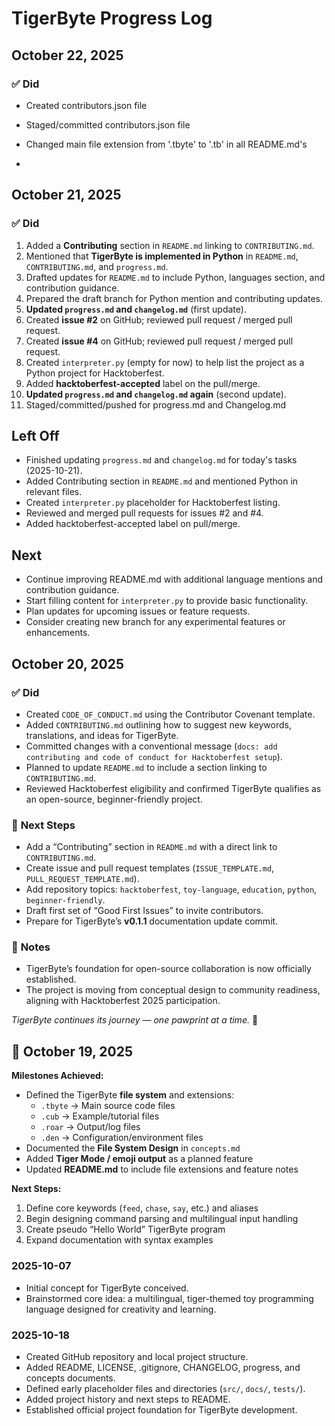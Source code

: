# TigerByte Progress Log

## October 22, 2025
### ✅ **Did**

- Created contributors.json file 

- Staged/committed contributors.json file

- Changed main file extension from '.tbyte' to '.tb' in all README.md's 

-

## October 21, 2025
### ✅ **Did**

1. Added a **Contributing** section in `README.md` linking to `CONTRIBUTING.md`.
2. Mentioned that **TigerByte is implemented in Python** in `README.md`, `CONTRIBUTING.md`, and `progress.md`.
3. Drafted updates for `README.md` to include Python, languages section, and contribution guidance.
4. Prepared the draft branch for Python mention and contributing updates.
5. **Updated `progress.md` and `changelog.md`** (first update).
6. Created **issue #2** on GitHub; reviewed pull request / merged pull request.
7. Created **issue #4** on GitHub; reviewed pull request / merged pull request.
8. Created `interpreter.py` (empty for now) to help list the project as a Python project for Hacktoberfest.
9. Added **hacktoberfest-accepted** label on the pull/merge.
10. **Updated `progress.md` and `changelog.md` again** (second update).
11. Staged/committed/pushed for progress.md and Changelog.md

## Left Off

- Finished updating `progress.md` and `changelog.md` for today's tasks (2025-10-21).
- Added Contributing section in `README.md` and mentioned Python in relevant files.
- Created `interpreter.py` placeholder for Hacktoberfest listing.
- Reviewed and merged pull requests for issues #2 and #4.
- Added hacktoberfest-accepted label on pull/merge.

## Next

- Continue improving README.md with additional language mentions and contribution guidance.
- Start filling content for `interpreter.py` to provide basic functionality.
- Plan updates for upcoming issues or feature requests.
- Consider creating new branch for any experimental features or enhancements.

## October 20, 2025
### ✅ **Did**
- Created `CODE_OF_CONDUCT.md` using the Contributor Covenant template.  
- Added `CONTRIBUTING.md` outlining how to suggest new keywords, translations, and ideas for TigerByte.  
- Committed changes with a conventional message (`docs: add contributing and code of conduct for Hacktoberfest setup`).  
- Planned to update `README.md` to include a section linking to `CONTRIBUTING.md`.  
- Reviewed Hacktoberfest eligibility and confirmed TigerByte qualifies as an open-source, beginner-friendly project.  

### 🧭 **Next Steps**
- Add a “Contributing” section in `README.md` with a direct link to `CONTRIBUTING.md`.  
- Create issue and pull request templates (`ISSUE_TEMPLATE.md`, `PULL_REQUEST_TEMPLATE.md`).  
- Add repository topics: `hacktoberfest`, `toy-language`, `education`, `python`, `beginner-friendly`.  
- Draft first set of “Good First Issues” to invite contributors.  
- Prepare for TigerByte’s **v0.1.1** documentation update commit.  

### 🌟 **Notes**
- TigerByte’s foundation for open-source collaboration is now officially established.  
- The project is moving from conceptual design to community readiness, aligning with Hacktoberfest 2025 participation.  

*TigerByte continues its journey — one pawprint at a time.* 🐾


## 📅 October 19, 2025
**Milestones Achieved:**
- Defined the TigerByte **file system** and extensions:
  - `.tbyte` → Main source code files
  - `.cub` → Example/tutorial files
  - `.roar` → Output/log files
  - `.den` → Configuration/environment files
- Documented the **File System Design** in `concepts.md`
- Added **Tiger Mode / emoji output** as a planned feature
- Updated **README.md** to include file extensions and feature notes

**Next Steps:**
1. Define core keywords (`feed`, `chase`, `say`, etc.) and aliases
2. Begin designing command parsing and multilingual input handling
3. Create pseudo “Hello World” TigerByte program
4. Expand documentation with syntax examples

### 2025-10-07
- Initial concept for TigerByte conceived.
- Brainstormed core idea: a multilingual, tiger-themed toy programming language designed for creativity and learning.

### 2025-10-18
- Created GitHub repository and local project structure.
- Added README, LICENSE, .gitignore, CHANGELOG, progress, and concepts documents.
- Defined early placeholder files and directories (`src/`, `docs/`, `tests/`).
- Added project history and next steps to README.
- Established official project foundation for TigerByte development.
